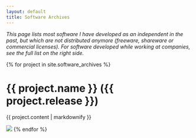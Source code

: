 ```yaml
---
layout: default
title: Software Archives
---
```


*This page lists most software I have developed as an independent in the past, but which are not distributed anymore (freeware, shareware or commercial licenses). For software developed while working at companies, see the full list on the right side.*

{% for project in site.software_archives %}
  <h1>{{ project.name }} ({{ project.release }})</h1>
  <p>{{ project.content | markdownify }}</p>
  <img src="images/{{ project.image }}">
{% endfor %}
